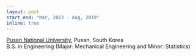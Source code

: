 ```yaml
---
layout: post
start_end: "Mar, 2013 - Aug, 2019"
inline: true
---
```


[Pusan National University](https://www.pusan.ac.kr/), Pusan, South Korea \
B.S. in  Engineering (Major: Mechanical Engineering and Minor: Statistics)